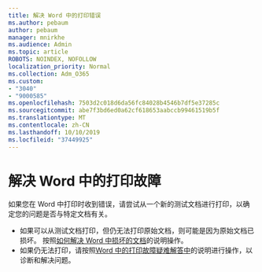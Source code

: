```yaml
---
title: 解决 Word 中的打印错误
ms.author: pebaum
author: pebaum
manager: mnirkhe
ms.audience: Admin
ms.topic: article
ROBOTS: NOINDEX, NOFOLLOW
localization_priority: Normal
ms.collection: Adm_O365
ms.custom:
- "3040"
- "9000585"
ms.openlocfilehash: 7503d2c018d6da56fc84028b4546b7df5e37285c
ms.sourcegitcommit: abe7f3bd6ed0a62cf618653aabccb99461519b5f
ms.translationtype: MT
ms.contentlocale: zh-CN
ms.lasthandoff: 10/10/2019
ms.locfileid: "37449925"
---
```

# <a name="resolving-print-failures-in-word"></a>解决 Word 中的打印故障

如果您在 Word 中打印时收到错误，请尝试从一个新的测试文档进行打印，以确定您的问题是否与特定文档有关。

- 如果可以从测试文档打印，但仍无法打印原始文档，则可能是因为原始文档已损坏。 按照[如何解决 Word 中损坏的文档](https://docs.microsoft.com/office/troubleshoot/word/damaged-documents-in-word#update-microsoft-office-and-windows)的说明操作。
- 如果仍无法打印，请按照[Word 中的打印故障疑难解答中](https://docs.microsoft.com/office/troubleshoot/word/print-failures-in-word)的说明进行操作，以诊断和解决问题。